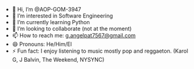 - 👋 Hi, I’m @AOP-GOM-3947
- 👀 I’m interested in Software Engineering
- 🌱 I’m currently learning Python
- 💞️ I’m looking to collaborate (not at the moment)
- 📫 How to reach me: g.angelpat7567@gmail.com
- 😄 Pronouns: He/Him/El
- ⚡ Fun fact: I enjoy listening to music mostly pop and reggaeton. (Karol G, J Balvin, The Weekend, NYSYNC)

<!---
AOP-GOM-3947/AOP-GOM-3947 is a ✨ special ✨ repository because its `README.md` (this file) appears on your GitHub profile.
You can click the Preview link to take a look at your changes.
--->
